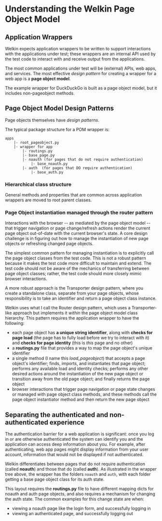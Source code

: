 # Understanding the Welkin Page Object Model

## Application Wrappers
Welkin expects application wrappers to be written to support interactions with the applications under test; these wrappers are an internal API used by the test code to interact with and receive output from the applications. 

The most common applications under test will be (external) APIs, web apps, and services. The most effective _design pattern_ for creating a wrapper for a web app is a **page object model**.

The example wrapper for DuckDuckGo is built as a page object model, but it includes non-pageobject methods.


## Page Object Model Design Patterns
Page objects themselves have _design patterns_. 

The typical package structure for a POM wrapper is:
```
apps
    |- root_pageobject.py
    |- wrapper for app
        |- routings.py
        |- base_page.py
        |- noauth (for pages that do not require authentication)
            |- base_noauth.py
        |- auth  (for pages that DO require authentication)
            |- base_auth.py
```

### Hierarchical class structure
General methods and properties that are common across application wrappers are moved to root parent classes.

### Page Object instantiation managed through the router pattern
Interactions with the browser -- as mediated by the page object model -- that trigger navigation or page change/refresh actions render the current page object out-of-date with the current browser's state. A core design challenge is in figuring out how to manage the instantiation of new page objects or refreshing changed page objects. 

The simplest common pattern for managing instantiation is to explicitly call the page object classes from the test code. This is not a robust pattern because it makes the test code more difficult to maintain and extend. The test code should not be aware of the mechanics of transferring between page object classes; rather, the test code should more closely mimic browser interactions. 

A more robust approach is the Transporter design pattern, where you create a standalone class, separate from your page objects, whose responsibility is to take an identifier and return a page object class instance.

Welkin uses what I call the Router design pattern, which uses a Transporter-like approach but implements it _within_ the page object model class hierarchy. This pattern requires the application wrapper to have the following:
+ each page object has **a unique string identifier**, along with **checks for page load** (the page has to fully load before we try to interact with it) and **checks for page identity** (this is _this_ page and no other)
+ a **routings.py** file that provides a way to map the page object's unique identifier
+ a single method (I name this _load_pageobject_) that accepts a page object's identifier; finds, imports, and instantiates that page object; performs any available load and identity checks; performs any other desired actions around the instantiation of the new page object or transition away from the old page object; and finally returns the page object
+ browser interactions that trigger page navigation or page state changes or managed with page object class methods, and these methods call the page object instantiator method and then return the new page object


## Separating the authenticated and non-authenticated experience 
The authentication barrier for a web application is significant: once you log in or are otherwise authenticated the system can identify you and the application can access deep information about you. For example, after authenticating, web app pages might display information from your user account, information that would not be displayed if not authenticated.

Welkin differentiates between pages that do not require authentication (called **noauth**) and those that do (called **auth**). As illustrated in the wrapper tree above, the wrapper has the folders `noauth` and `auth`, with each folder getting a base page object class for its auth state.

This layout requires the **routings.py** file to have different mapping dicts for noauth and auth page objects, and also requires a mechanism for changing the auth state. The common examples for this change state are when:
+ viewing a noauth page like the login form, and successfully logging in
+ viewing an authenticated page, and successfully logging out

